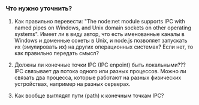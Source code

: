 ### Что нужно уточнить?

1. Как правильно перевести: "The node:net module supports IPC with named pipes on Windows, and Unix domain sockets on other operating systems". Имеет ли в виду автор, что есть именованные каналы в Windows и доменные сокеты в Unix, и node.js позволяет запускать их (эмулировать их) на других операционных системах? Если нет, то как правильно передать смысл?

2. Должны ли конечные точки IPC (IPC enpoint) быть локальными??? IPC связывает да потока одного или разных процессов. Можно ли связать два процесса, которые работают на разных физических устройствах, например на разных серверах.

3. Как вообще выглядят пути (path) к конечным точкам IPC?

